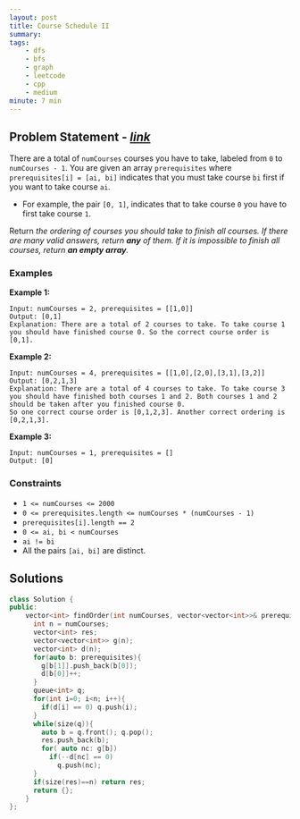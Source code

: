 ```yaml
---
layout: post
title: Course Schedule II
summary:
tags:
    - dfs
    - bfs
    - graph
    - leetcode
    - cpp
    - medium
minute: 7 min
---
```


## Problem Statement - [*link*](https://leetcode.com/problems/course-schedule-ii)  

There are a total of `numCourses` courses you have to take, labeled from `0` to `numCourses - 1`. You are given an array `prerequisites` where `prerequisites[i] = [ai, bi]` indicates that you must take course `bi` first if you want to take course `ai`.

+ For example, the pair `[0, 1]`, indicates that to take course `0` you have to first take course `1`.

Return *the ordering of courses you should take to finish all courses. If there are many valid answers, return **any** of them. If it is impossible to finish all courses, return **an empty array**.*


### Examples

**Example 1:**  
```
Input: numCourses = 2, prerequisites = [[1,0]]
Output: [0,1]
Explanation: There are a total of 2 courses to take. To take course 1 you should have finished course 0. So the correct course order is [0,1].
```

**Example 2:**  
```
Input: numCourses = 4, prerequisites = [[1,0],[2,0],[3,1],[3,2]]
Output: [0,2,1,3]
Explanation: There are a total of 4 courses to take. To take course 3 you should have finished both courses 1 and 2. Both courses 1 and 2 should be taken after you finished course 0.
So one correct course order is [0,1,2,3]. Another correct ordering is [0,2,1,3].
```

**Example 3:**  
```
Input: numCourses = 1, prerequisites = []
Output: [0]
```

### Constraints
+ `1 <= numCourses <= 2000`
+ `0 <= prerequisites.length <= numCourses * (numCourses - 1)`
+ `prerequisites[i].length == 2`
+ `0 <= ai, bi < numCourses`
+ `ai != bi`
+ All the pairs `[ai, bi]` are distinct.

## Solutions

```cpp
class Solution {
public:
    vector<int> findOrder(int numCourses, vector<vector<int>>& prerequisites) {
      int n = numCourses;
      vector<int> res;
      vector<vector<int>> g(n);
      vector<int> d(n);
      for(auto b: prerequisites){
        g[b[1]].push_back(b[0]);
        d[b[0]]++;
      }
      queue<int> q;
      for(int i=0; i<n; i++){
        if(d[i] == 0) q.push(i);
      }
      while(size(q)){
        auto b = q.front(); q.pop();
        res.push_back(b);
        for( auto nc: g[b])
          if(--d[nc] == 0)
            q.push(nc);
      }
      if(size(res)==n) return res;
      return {};
    }
};
```

